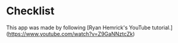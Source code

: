 # Checklist

This app was made by following [Ryan Hemrick's YouTube tutorial.]
(https://www.youtube.com/watch?v=Z9GaNNztcZk)
